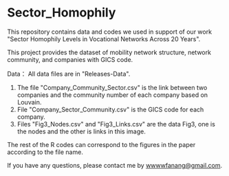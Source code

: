 # Sector_Homophily

This repository contains data and codes we used in support of our work "Sector Homophily Levels in Vocational Networks Across 20 Years".

This project provides the dataset of mobility network structure, network community, and companies with GICS code. 

Data：
All data files are in "Releases-Data". 
1. The file "Company_Community_Sector.csv" is the link between two companies and the community number of each company based on Louvain. 
2. File "Company_Sector_Community.csv" is the GICS code for each company.
3. Files "Fig3_Nodes.csv" and "Fig3_Links.csv" are the data Fig3, one is the nodes and the other is links in this image.

The rest of the R codes can correspond to the figures in the paper according to the file name.

If you have any questions, please contact me by wwwwfanang@gmail.com.
